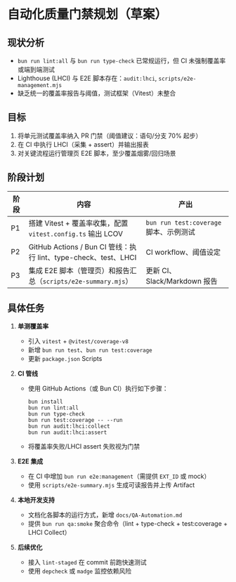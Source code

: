 # 自动化质量门禁规划（草案）

## 现状分析

- `bun run lint:all` 与 `bun run type-check` 已常规运行，但 CI 未强制覆盖率或端到端测试
- Lighthouse (LHCI) 与 E2E 脚本存在：`audit:lhci`, `scripts/e2e-management.mjs`
- 缺乏统一的覆盖率报告与阈值，测试框架（Vitest）未整合

## 目标

1. 将单元测试覆盖率纳入 PR 门禁（阈值建议：语句/分支 70% 起步）
2. 在 CI 中执行 LHCI（采集 + assert）并输出报表
3. 对关键流程运行管理页 E2E 脚本，至少覆盖烟雾/回归场景

## 阶段计划

| 阶段 | 内容                                                            | 产出                                   |
| ---- | --------------------------------------------------------------- | -------------------------------------- |
| P1   | 搭建 Vitest + 覆盖率收集，配置 `vitest.config.ts` 输出 LCOV     | `bun run test:coverage` 脚本、示例测试 |
| P2   | GitHub Actions / Bun CI 管线：执行 lint、type-check、test、LHCI | CI workflow、阈值设定                  |
| P3   | 集成 E2E 脚本（管理页）和报告汇总（`scripts/e2e-summary.mjs`）  | 更新 CI、Slack/Markdown 报告           |

## 具体任务

1. **单测覆盖率**
   - 引入 `vitest` + `@vitest/coverage-v8`
   - 新增 `bun run test`、`bun run test:coverage`
   - 更新 `package.json` Scripts

2. **CI 管线**
   - 使用 GitHub Actions（或 Bun CI）执行如下步骤：
     ```
     bun install
     bun run lint:all
     bun run type-check
     bun run test:coverage -- --run
     bun run audit:lhci:collect
     bun run audit:lhci:assert
     ```
   - 将覆盖率失败/LHCI assert 失败视为门禁

3. **E2E 集成**
   - 在 CI 中增加 `bun run e2e:management`（需提供 `EXT_ID` 或 mock）
   - 使用 `scripts/e2e-summary.mjs` 生成可读报告并上传 Artifact

4. **本地开发支持**
   - 文档化各脚本的运行方式，新增 `docs/QA-Automation.md`
   - 提供 `bun run qa:smoke` 聚合命令（lint + type-check + test:coverage + LHCI Collect）

5. **后续优化**
   - 接入 `lint-staged` 在 commit 前跑快速测试
   - 使用 `depcheck` 或 `madge` 监控依赖风险
